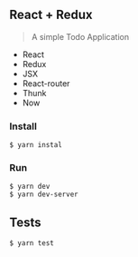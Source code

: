 ## React + Redux

> A simple Todo Application

- React
- Redux
- JSX
- React-router
- Thunk
- Now

### Install

```shell
$ yarn instal
```

### Run

```shell
$ yarn dev
$ yarn dev-server
```

## Tests

```shell
$ yarn test
```